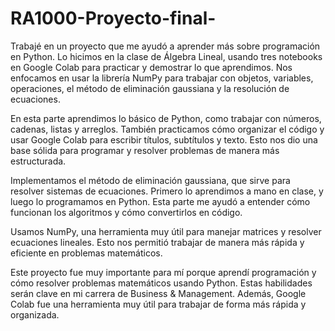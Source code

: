 # RA1000-Proyecto-final-
Trabajé en un proyecto que me ayudó a aprender más sobre programación en Python. Lo hicimos en la clase de Álgebra Lineal, usando tres notebooks en Google Colab para practicar y demostrar lo que aprendimos. Nos enfocamos en usar la librería NumPy para trabajar con objetos, variables, operaciones, el método de eliminación gaussiana y la resolución de ecuaciones.

En esta parte aprendimos lo básico de Python, como trabajar con números, cadenas, listas y arreglos. También practicamos cómo organizar el código y usar Google Colab para escribir títulos, subtítulos y texto. Esto nos dio una base sólida para programar y resolver problemas de manera más estructurada.

Implementamos el método de eliminación gaussiana, que sirve para resolver sistemas de ecuaciones. Primero lo aprendimos a mano en clase, y luego lo programamos en Python. Esta parte me ayudó a entender cómo funcionan los algoritmos y cómo convertirlos en código.

Usamos NumPy, una herramienta muy útil para manejar matrices y resolver ecuaciones lineales. Esto nos permitió trabajar de manera más rápida y eficiente en problemas matemáticos.

Este proyecto fue muy importante para mí porque aprendí programación y cómo resolver problemas matemáticos usando Python. Estas habilidades serán clave en mi carrera de Business & Management. Además, Google Colab fue una herramienta muy útil para trabajar de forma más rápida y organizada.
